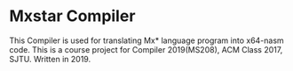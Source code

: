 # Mxstar Compiler
This Compiler is used for translating Mx* language program into x64-nasm code.
This is a course project for Compiler 2019(MS208), ACM Class 2017, SJTU. Written in 2019.
